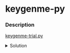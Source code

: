 # keygenme-py
### Description
[keygenme-trial.py](https://mercury.picoctf.net/static/9cc50abd5b012891d5a1132e05f15a07/keygenme-trial.py)

<details>
<summary>Solution</summary>

Looking at the source we see a function called check_key. It does a bunch of checks to see if our input is a valid key.
Thankfully we have all the info necessary to recreate it, instead of comparing we can just print the correct value.
I just copy-pasted the original code and deleted some of the unnecessary parts.

Code:
```
import hashlib
from cryptography.fernet import Fernet
import base64



# GLOBALS --v
arcane_loop_trial = True
jump_into_full = False
full_version_code = ""

username_trial = "SCHOFIELD"
bUsername_trial = b"SCHOFIELD"

key_part_static1_trial = "picoCTF{1n_7h3_|<3y_of_"
key_part_dynamic1_trial = "xxxxxxxx"
key_part_static2_trial = "}"
key_full_template_trial = key_part_static1_trial + key_part_dynamic1_trial + key_part_static2_trial


def get_key(username_trial):

        key = key_part_static1_trial


        key = key + hashlib.sha256(username_trial).hexdigest()[4]
        key = key + hashlib.sha256(username_trial).hexdigest()[5]
        key = key + hashlib.sha256(username_trial).hexdigest()[3]
        key = key + hashlib.sha256(username_trial).hexdigest()[6]
        key = key + hashlib.sha256(username_trial).hexdigest()[2]
        key = key + hashlib.sha256(username_trial).hexdigest()[7]
        key = key + hashlib.sha256(username_trial).hexdigest()[1]
        key = key + hashlib.sha256(username_trial).hexdigest()[8]

        key += key_part_static2_trial

        print(key)

get_key(bUsername_trial)
```

Final flag: `picoCTF{1n_7h3_|<3y_of_e584b363}`
</details>
